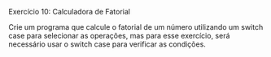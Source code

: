 Exercício 10: Calculadora de Fatorial 

Crie um programa que calcule o fatorial de um número utilizando um switch case para selecionar as operações, mas para esse exercício, será necessário usar o switch case para verificar as condições. 
